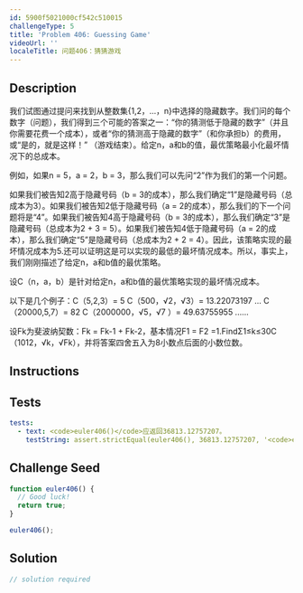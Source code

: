 ```yaml
---
id: 5900f5021000cf542c510015
challengeType: 5
title: 'Problem 406: Guessing Game'
videoUrl: ''
localeTitle: 问题406：猜猜游戏
---
```


## Description
<section id="description">我们试图通过提问来找到从整数集{1,2，...，n}中选择的隐藏数字。我们问的每个数字（问题），我们得到三个可能的答案之一：“你的猜测低于隐藏的数字”（并且你需要花费一个成本），或者“你的猜测高于隐藏的数字”（和你承担b）的费用，或“是的，就是这样！” （游戏结束）。给定n，a和b的值，最优策略最小化最坏情况下的总成本。 <p>例如，如果n = 5，a = 2，b = 3，那么我们可以先问“2”作为我们的第一个问题。 </p><p>如果我们被告知2高于隐藏号码（b = 3的成本），那么我们确定“1”是隐藏号码（总成本为3）。如果我们被告知2低于隐藏号码（a = 2的成本），那么我们的下一个问题将是“4”。如果我们被告知4高于隐藏号码（b = 3的成本），那么我们确定“3”是隐藏号码（总成本为2 + 3 = 5）。如果我们被告知4低于隐藏号码（a = 2的成本），那么我们确定“5”是隐藏号码（总成本为2 + 2 = 4）。因此，该策略实现的最坏情况成本为5.还可以证明这是可以实现的最低的最坏情况成本。所以，事实上，我们刚刚描述了给定n，a和b值的最优策略。 </p><p>设C（n，a，b）是针对给定n，a和b值的最优策略实现的最坏情况成本。 </p><p>以下是几个例子：C（5,2,3）= 5 C（500，√2，√3）= 13.22073197 ... C（20000,5,7）= 82 C（2000000，√5，√7 ）= 49.63755955 ...... </p><p>设Fk为斐波纳契数：Fk = Fk-1 + Fk-2，基本情况F1 = F2 =1.FindΣ1≤k≤30C（1012，√k，√Fk），并将答案四舍五入为8小数点后面的小数位数。 </p></section>

## Instructions
<section id="instructions">
</section>

## Tests
<section id='tests'>

```yml
tests:
  - text: <code>euler406()</code>应返回36813.12757207。
    testString: assert.strictEqual(euler406(), 36813.12757207, '<code>euler406()</code> should return 36813.12757207.');

```

</section>

## Challenge Seed
<section id='challengeSeed'>

<div id='js-seed'>

```js
function euler406() {
  // Good luck!
  return true;
}

euler406();

```

</div>



</section>

## Solution
<section id='solution'>

```js
// solution required
```
</section>

